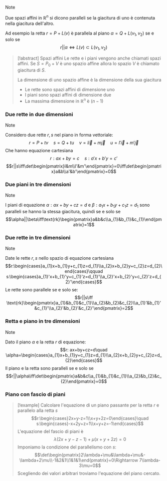 >[!note]
>Due spazi affini in $\mathbb{R}^{n}$ si dicono paralleli se la giacitura di uno è contenuta nella giacitura dell'altro.
>
>Ad esempio la retta $r=P+L(v)$ è parallela al piano $\alpha=Q+L(v_{1},v_{2})$ se e solo se $$r||\alpha\iff L(v)\subset L(v_{1},v_{2})$$

>[!abstract] Spazi affini
>Le rette e i piani vengono anche chiamati spazi affini. Se $S=P_{0}+V$ è uno spazio affine allora lo spazio $V$ è chiamato giacitura di $S$.
>
>La dimensione di uno spazio affine è la dimensione della sua giacitura
>- Le rette sono spazi affini di dimensione uno
>- I piani sono spazi affini di dimensione due
>- La massima dimensione in $\mathbb{R}^{n}$ è $(n-1)$

### Due rette in due dimensioni
>[!note]
>Considero due rette $r,s$ nel piano in forma vettoriale:
>$$r=P+tv\quad s=Q+tu\quad v=l\overrightarrow{i}+m\overrightarrow{j}\quad u=l'\overrightarrow{i}+m'\overrightarrow{j}$$
>Che hanno equazione cartesiana$$r: ax+by=c\quad s:a'x+b'y=c'$$
>$$r||s\iff\det\begin{pmatrix}l&m\\l'&m'\end{pmatrix}=0\iff\det\begin{pmatrix}a&b\\a'&b'\end{pmatrix}=0$$

### Due piani in tre dimensioni
>[!note]
>I piani di equazione $\alpha:ax+by+cz=d$ e $\beta: a_{1}x+b_{1}y+c_{1}z=d_{1}$ sono paralleli se hanno la stessa giacitura, quindi se e solo se $$\alpha||\beta\iff\text{rk}\begin{pmatrix}a&b&c\\a_{1}&b_{1}&c_{1}\end{pmatrix}=1$$

### Due rette in tre dimensioni
>[!note]
>Date le rette $r,s$ nello spazio di equazione cartesiana $$r:\begin{cases}a_{1}x+b_{1}y+c_{1}z=d_{1}\\a_{2}x+b_{2}y+c_{2}z=d_{2}\end{cases}\qquad s:\begin{cases}a_{1}'x+b_{1}'y+c_{1}'z=d_{1}'\\a_{2}'x+b_{2}'y+c_{2}'z+d_{2}'\end{cases}$$
>Le rette sono parallele se e solo se: $$r||s\iff \text{rk}\begin{pmatrix}a_{1}&b_{1}&c_{1}\\a_{2}&b_{2}&c_{2}\\a_{1}'&b_{1}'&c_{1}'\\a_{2}'&b_{2}'&c_{2}'\end{pmatrix}=2$$

### Retta e piano in tre dimensioni
>[!note]
>Dato il piano $\alpha$ e la retta $r$ di equazione: $$r: ax+by+cz=d\quad \alpha=\begin{cases}a_{1}x+b_{1}y+c_{1}z=d_{1}\\a_{2}x+b_{2}y+c_{2}z=d_{2}\end{cases}$$
>Il piano e la retta sono paralleli se e solo se $$r||\alpha\iff\det\begin{pmatrix}a&b&c\\a_{1}&b_{1}&c_{1}\\a_{2}&b_{2}&c_{2}\end{pmatrix}=0$$

### Piano con fascio di piani
>[!example]
>Calcolare l'equazione di un piano passante per la retta $r$ e parallelo alla retta $s$
>$$r:\begin{cases}2x+y-z=1\\x+y+2z=0\end{cases}\quad s:\begin{cases}-x+2y+z=1\\x+y+z=-1\end{cases}$$
>L'equazione del fascio di piani è $$\lambda(2x+y-z-1)+\mu(x+y+2z)=0$$
>Imponiamo la condizione del parallelismo con $s$:
>$$\det\begin{pmatrix}2\lambda+\mu&\lambda+\mu&-\lambda+2\mu\\-1&2&1\\1&1&1\end{pmatrix}=0\Rightarrow 7\lambda-3\mu=0$$
>Scegliendo dei valori arbitrari troviamo l'equazione del piano cercato.

